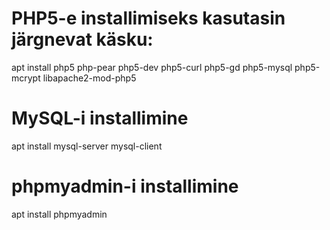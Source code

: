 # PHP5-e installimiseks kasutasin järgnevat käsku:
apt install php5 php-pear php5-dev php5-curl php5-gd php5-mysql php5-mcrypt libapache2-mod-php5

# MySQL-i installimine
apt install mysql-server mysql-client

# phpmyadmin-i installimine
apt install phpmyadmin
